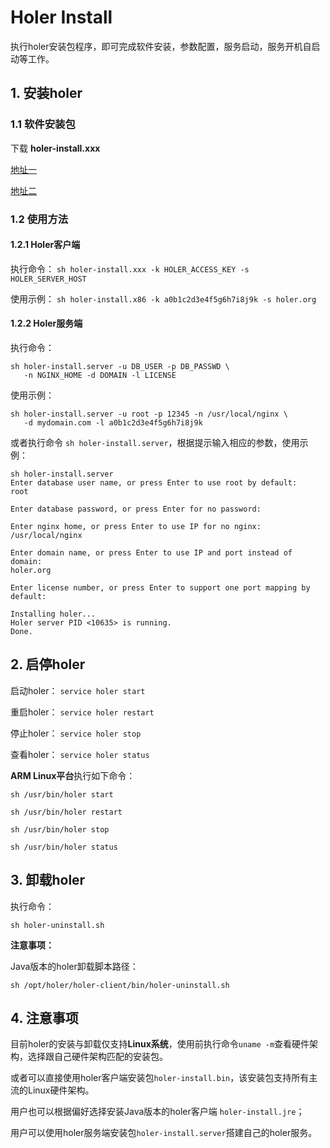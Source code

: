 # Holer Install

执行holer安装包程序，即可完成软件安装，参数配置，服务启动，服务开机自启动等工作。

## 1. 安装holer

### 1.1 软件安装包

下载 **holer-install.xxx**

[地址一](https://github.com/wisdom-projects/holer-install/releases)

[地址二](https://pan.baidu.com/s/1APDAaaaQxTa71IR2hDjIaA#list/path=%2Fsharelink2808252679-1014620033513253%2Fholer%2Fholer-client%2Finstall&parentPath=%2Fsharelink2808252679-1014620033513253)

### 1.2 使用方法

#### 1.2.1 Holer客户端
执行命令： `sh holer-install.xxx -k HOLER_ACCESS_KEY -s HOLER_SERVER_HOST`

使用示例：
`sh holer-install.x86 -k a0b1c2d3e4f5g6h7i8j9k -s holer.org`

#### 1.2.2 Holer服务端
执行命令：
```
sh holer-install.server -u DB_USER -p DB_PASSWD \
   -n NGINX_HOME -d DOMAIN -l LICENSE
```

使用示例：
```
sh holer-install.server -u root -p 12345 -n /usr/local/nginx \
   -d mydomain.com -l a0b1c2d3e4f5g6h7i8j9k
```

或者执行命令 `sh holer-install.server`，根据提示输入相应的参数，使用示例：
```
sh holer-install.server
Enter database user name, or press Enter to use root by default:
root

Enter database password, or press Enter for no password:

Enter nginx home, or press Enter to use IP for no nginx:
/usr/local/nginx

Enter domain name, or press Enter to use IP and port instead of domain:
holer.org

Enter license number, or press Enter to support one port mapping by default:

Installing holer...
Holer server PID <10635> is running.
Done.
```

## 2. 启停holer
启动holer：
`service holer start`

重启holer：
`service holer restart`

停止holer：
`service holer stop`

查看holer：
`service holer status`

**ARM Linux平台**执行如下命令：

`sh /usr/bin/holer start`

`sh /usr/bin/holer restart`

`sh /usr/bin/holer stop`

`sh /usr/bin/holer status`

## 3. 卸载holer
执行命令：

`sh holer-uninstall.sh`

**注意事项：**

Java版本的holer卸载脚本路径：

`sh /opt/holer/holer-client/bin/holer-uninstall.sh`

## 4. 注意事项
目前holer的安装与卸载仅支持**Linux系统**，使用前执行命令`uname -m`查看硬件架构，选择跟自己硬件架构匹配的安装包。

或者可以直接使用holer客户端安装包`holer-install.bin`，该安装包支持所有主流的Linux硬件架构。

用户也可以根据偏好选择安装Java版本的holer客户端 `holer-install.jre`；

用户可以使用holer服务端安装包`holer-install.server`搭建自己的holer服务。

